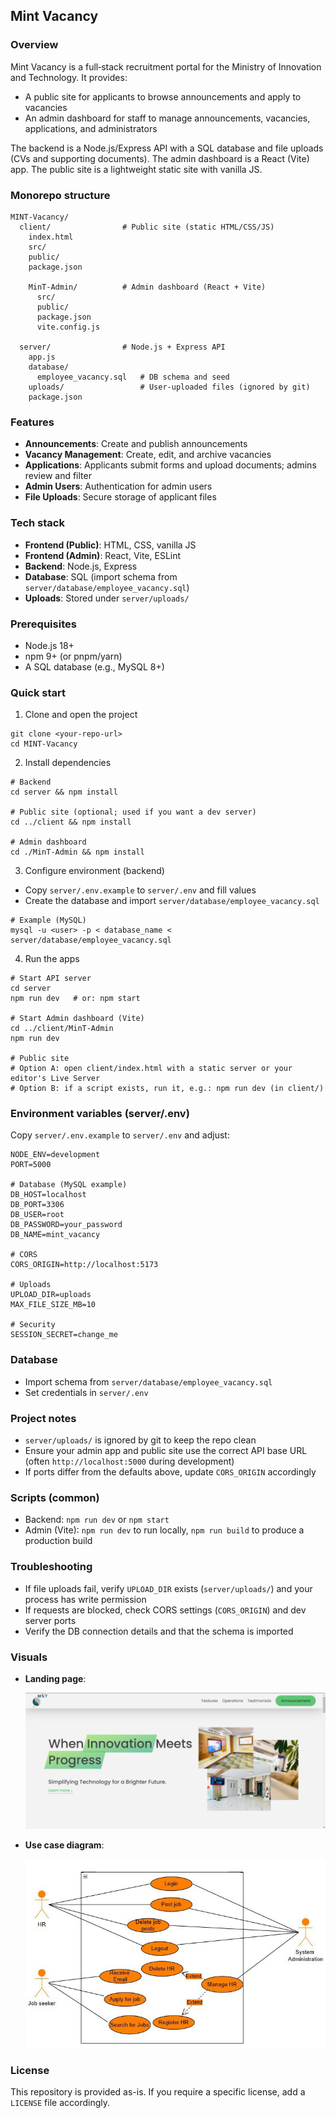 ## Mint Vacancy

### Overview

Mint Vacancy is a full‑stack recruitment portal for the Ministry of Innovation and Technology. It provides:

- A public site for applicants to browse announcements and apply to vacancies
- An admin dashboard for staff to manage announcements, vacancies, applications, and administrators

The backend is a Node.js/Express API with a SQL database and file uploads (CVs and supporting documents). The admin dashboard is a React (Vite) app. The public site is a lightweight static site with vanilla JS.

### Monorepo structure

```
MINT-Vacancy/
  client/                # Public site (static HTML/CSS/JS)
    index.html
    src/
    public/
    package.json

    MinT-Admin/          # Admin dashboard (React + Vite)
      src/
      public/
      package.json
      vite.config.js

  server/                # Node.js + Express API
    app.js
    database/
      employee_vacancy.sql   # DB schema and seed
    uploads/                 # User-uploaded files (ignored by git)
    package.json
```

### Features

- **Announcements**: Create and publish announcements
- **Vacancy Management**: Create, edit, and archive vacancies
- **Applications**: Applicants submit forms and upload documents; admins review and filter
- **Admin Users**: Authentication for admin users
- **File Uploads**: Secure storage of applicant files

### Tech stack

- **Frontend (Public)**: HTML, CSS, vanilla JS
- **Frontend (Admin)**: React, Vite, ESLint
- **Backend**: Node.js, Express
- **Database**: SQL (import schema from `server/database/employee_vacancy.sql`)
- **Uploads**: Stored under `server/uploads/`

### Prerequisites

- Node.js 18+
- npm 9+ (or pnpm/yarn)
- A SQL database (e.g., MySQL 8+)

### Quick start

1. Clone and open the project

```
git clone <your-repo-url>
cd MINT-Vacancy
```

2. Install dependencies

```
# Backend
cd server && npm install

# Public site (optional; used if you want a dev server)
cd ../client && npm install

# Admin dashboard
cd ./MinT-Admin && npm install
```

3. Configure environment (backend)

- Copy `server/.env.example` to `server/.env` and fill values
- Create the database and import `server/database/employee_vacancy.sql`

```
# Example (MySQL)
mysql -u <user> -p < database_name < server/database/employee_vacancy.sql
```

4. Run the apps

```
# Start API server
cd server
npm run dev   # or: npm start

# Start Admin dashboard (Vite)
cd ../client/MinT-Admin
npm run dev

# Public site
# Option A: open client/index.html with a static server or your editor's Live Server
# Option B: if a script exists, run it, e.g.: npm run dev (in client/)
```

### Environment variables (server/.env)

Copy `server/.env.example` to `server/.env` and adjust:

```
NODE_ENV=development
PORT=5000

# Database (MySQL example)
DB_HOST=localhost
DB_PORT=3306
DB_USER=root
DB_PASSWORD=your_password
DB_NAME=mint_vacancy

# CORS
CORS_ORIGIN=http://localhost:5173

# Uploads
UPLOAD_DIR=uploads
MAX_FILE_SIZE_MB=10

# Security
SESSION_SECRET=change_me
```

### Database

- Import schema from `server/database/employee_vacancy.sql`
- Set credentials in `server/.env`

### Project notes

- `server/uploads/` is ignored by git to keep the repo clean
- Ensure your admin app and public site use the correct API base URL (often `http://localhost:5000` during development)
- If ports differ from the defaults above, update `CORS_ORIGIN` accordingly

### Scripts (common)

- Backend: `npm run dev` or `npm start`
- Admin (Vite): `npm run dev` to run locally, `npm run build` to produce a production build

### Troubleshooting

- If file uploads fail, verify `UPLOAD_DIR` exists (`server/uploads/`) and your process has write permission
- If requests are blocked, check CORS settings (`CORS_ORIGIN`) and dev server ports
- Verify the DB connection details and that the schema is imported

### Visuals

- **Landing page**:

  ![Landing page](client/public/favicon/mintW.PNG)

- **Use case diagram**:

  ![Use case diagram](client/public/favicon/MinT-Zip.png)

### License

This repository is provided as-is. If you require a specific license, add a `LICENSE` file accordingly.
